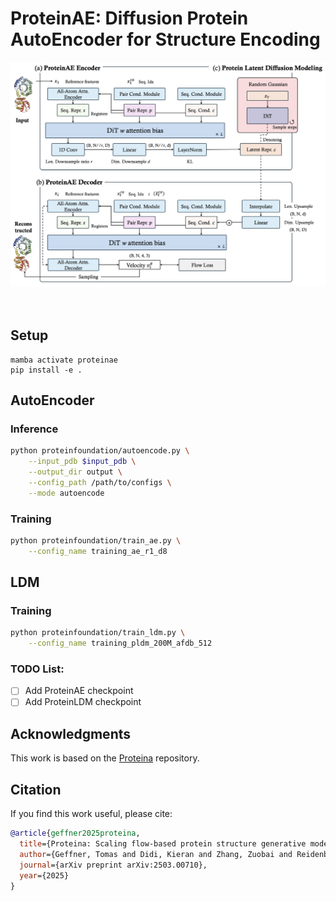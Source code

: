 # ProteinAE: Diffusion Protein AutoEncoder for Structure Encoding


<div align="center">
    <img width="600" alt="teaser" src="assets/overview.png"/>
</div>

<br>
<br>

## Setup
```
mamba activate proteinae
pip install -e .
```

## AutoEncoder

### Inference

```bash
python proteinfoundation/autoencode.py \
    --input_pdb $input_pdb \
    --output_dir output \
    --config_path /path/to/configs \
    --mode autoencode
```

### Training

```bash
python proteinfoundation/train_ae.py \
    --config_name training_ae_r1_d8
```


## LDM

### Training

```bash
python proteinfoundation/train_ldm.py \
    --config_name training_pldm_200M_afdb_512
```

### TODO List:
- [ ] Add ProteinAE checkpoint
- [ ] Add ProteinLDM checkpoint

## Acknowledgments

This work is based on the [Proteina](https://github.com/NVIDIA-Digital-Bio/proteina) repository.

## Citation

If you find this work useful, please cite:

```bibtex
@article{geffner2025proteina,
  title={Proteina: Scaling flow-based protein structure generative models},
  author={Geffner, Tomas and Didi, Kieran and Zhang, Zuobai and Reidenbach, Danny and Cao, Zhonglin and Yim, Jason and Geiger, Mario and Dallago, Christian and Kucukbenli, Emine and Vahdat, Arash and others},
  journal={arXiv preprint arXiv:2503.00710},
  year={2025}
}
```